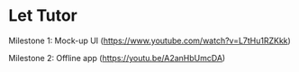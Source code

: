 # Let Tutor

Milestone 1: Mock-up UI (https://www.youtube.com/watch?v=L7tHu1RZKkk)

Milestone 2: Offline app (https://youtu.be/A2anHbUmcDA)